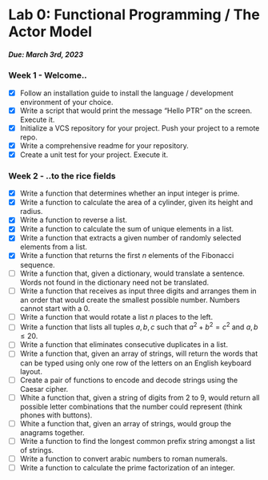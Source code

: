 # Lab 0: Functional Programming / The Actor Model

##### Due: March 3rd, 2023

### Week 1 - Welcome..

- [x] Follow an installation guide to install the language / development environment of your choice.
- [x] Write a script that would print the message “Hello PTR” on the screen.
Execute it.
- [x] Initialize a VCS repository for your project. Push your project to a remote repo.
- [x] Write a comprehensive readme for your repository.
- [x] Create a unit test for your project. Execute it.

### Week 2 - ..to the rice fields
- [x] Write a function that determines whether an input integer is prime.
- [x] Write a function to calculate the area of a cylinder, given its height and
radius.
- [x] Write a function to reverse a list.
- [x] Write a function to calculate the sum of unique elements in a list.
- [x] Write a function that extracts a given number of randomly selected elements
from a list.
- [x] Write a function that returns the first $n$ elements of the Fibonacci sequence.
- [ ] Write a function that, given a dictionary, would translate a sentence. Words
not found in the dictionary need not be translated.
- [ ] Write a function that receives as input three digits and arranges them in an
order that would create the smallest possible number. Numbers cannot start with a 0.
- [ ] Write a function that would rotate a list $n$ places to the left.
- [ ] Write a function that lists all tuples $a, b, c$ such that $a^2+b^2=c^2$ and $a,b\leq 20$.
- [ ] Write a function that eliminates consecutive duplicates in a list.
- [ ] Write a function that, given an array of strings, will return the words that can
be typed using only one row of the letters on an English keyboard layout.
- [ ] Create a pair of functions to encode and decode strings using the Caesar cipher.
- [ ] White a function that, given a string of digits from 2 to 9, would return all
possible letter combinations that the number could represent (think phones with buttons).
- [ ] White a function that, given an array of strings, would group the anagrams
together.
- [ ] Write a function to find the longest common prefix string amongst a list of
strings.
- [ ] Write a function to convert arabic numbers to roman numerals.
- [ ] Write a function to calculate the prime factorization of an integer.